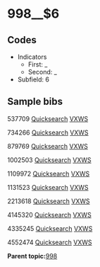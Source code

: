 # 998\_\_$6

## Codes

-   Indicators
    -   First: \_
    -   Second: \_
-   Subfield: 6

## Sample bibs

537709 [Quicksearch](https://search.library.yale.edu/catalog/537709) [VXWS](http://prodorbis.library.yale.edu:7014/vxws/GetHoldingsService?bibId=537709)

734266 [Quicksearch](https://search.library.yale.edu/catalog/734266) [VXWS](http://prodorbis.library.yale.edu:7014/vxws/GetHoldingsService?bibId=734266)

879769 [Quicksearch](https://search.library.yale.edu/catalog/879769) [VXWS](http://prodorbis.library.yale.edu:7014/vxws/GetHoldingsService?bibId=879769)

1002503 [Quicksearch](https://search.library.yale.edu/catalog/1002503) [VXWS](http://prodorbis.library.yale.edu:7014/vxws/GetHoldingsService?bibId=1002503)

1109972 [Quicksearch](https://search.library.yale.edu/catalog/1109972) [VXWS](http://prodorbis.library.yale.edu:7014/vxws/GetHoldingsService?bibId=1109972)

1131523 [Quicksearch](https://search.library.yale.edu/catalog/1131523) [VXWS](http://prodorbis.library.yale.edu:7014/vxws/GetHoldingsService?bibId=1131523)

2213618 [Quicksearch](https://search.library.yale.edu/catalog/2213618) [VXWS](http://prodorbis.library.yale.edu:7014/vxws/GetHoldingsService?bibId=2213618)

4145320 [Quicksearch](https://search.library.yale.edu/catalog/4145320) [VXWS](http://prodorbis.library.yale.edu:7014/vxws/GetHoldingsService?bibId=4145320)

4335245 [Quicksearch](https://search.library.yale.edu/catalog/4335245) [VXWS](http://prodorbis.library.yale.edu:7014/vxws/GetHoldingsService?bibId=4335245)

4552474 [Quicksearch](https://search.library.yale.edu/catalog/4552474) [VXWS](http://prodorbis.library.yale.edu:7014/vxws/GetHoldingsService?bibId=4552474)

**Parent topic:**[998](../../tags/998/998.md)

